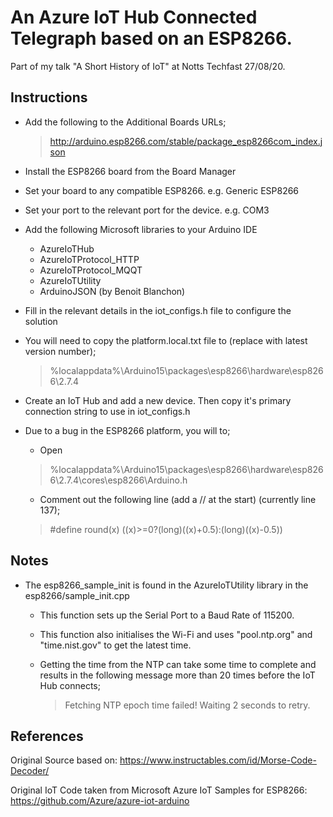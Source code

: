 # An Azure IoT Hub Connected Telegraph based on an ESP8266.

Part of my talk "A Short History of IoT" at Notts Techfast 27/08/20.

## Instructions

- Add the following to the Additional Boards URLs;
    > http://arduino.esp8266.com/stable/package_esp8266com_index.json

- Install the ESP8266 board from the Board Manager

- Set your board to any compatible ESP8266. e.g. 
Generic ESP8266

- Set your port to the relevant port for the device. e.g. COM3

- Add the following Microsoft libraries to your Arduino IDE
    - AzureIoTHub
    - AzureIoTProtocol_HTTP
    - AzureIoTProtocol_MQQT
    - AzureIoTUtility
    - ArduinoJSON (by Benoit Blanchon)

- Fill in the relevant details in the iot_configs.h file to configure the solution

- You will need to copy the platform.local.txt file to (replace with latest version number);
    > %localappdata%\Arduino15\packages\esp8266\hardware\esp8266\2.7.4
- Create an IoT Hub and add a new device. Then copy it's primary connection string to use in iot_configs.h

- Due to a bug in the ESP8266 platform, you will to;
    - Open
    >%localappdata%\Arduino15\packages\esp8266\hardware\esp8266\2.7.4\cores\esp8266\Arduino.h
    - Comment out the following line (add a // at the start) (currently line 137);
    > #define round(x)     ((x)>=0?(long)((x)+0.5):(long)((x)-0.5))

## Notes

- The esp8266_sample_init is found in the AzureIoTUtility library in the esp8266/sample_init.cpp

    - This function sets up the Serial Port to a Baud Rate of 115200.

    - This function also initialises the Wi-Fi and uses "pool.ntp.org" and "time.nist.gov" to get the latest time.

    - Getting the time from the NTP can take some time to complete and results in the following message more than 20 times before the IoT Hub connects;
        > Fetching NTP epoch time failed! Waiting 2 seconds to retry.


## References

Original Source based on: https://www.instructables.com/id/Morse-Code-Decoder/

Original IoT Code taken from Microsoft Azure IoT Samples for ESP8266: https://github.com/Azure/azure-iot-arduino